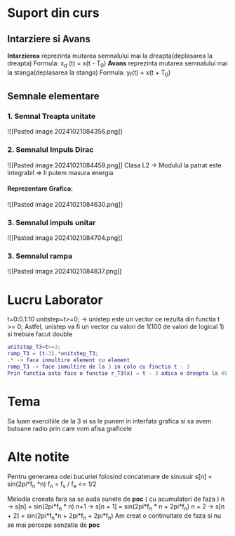 # Suport din curs
## Intarziere si Avans
**Intarzierea** reprezinta mutarea semnalului mai la dreapta(deplasarea la dreapta)
Formula: x<sub>d</sub> (t) = x(t - T<sub>0</sub>)
**Avans** reprezinta mutarea semnalului mai la stanga(deplasarea la stanga)
Formula: y<sub>f</sub>(t) = x(t + T<sub>0</sub>)

## Semnale elementare
### 1. Semnal Treapta unitate
![[Pasted image 20241021084356.png]]
### 2. Semnalul Impuls Dirac
![[Pasted image 20241021084459.png]]
Clasa L2 -> Modulul la patrat este integrabil => Ii putem masura energia
#### Reprezentare Grafica:
![[Pasted image 20241021084630.png]]
### 3. Semnalul impuls unitar
![[Pasted image 20241021084704.png]]

### 3. Semnalul rampa
![[Pasted image 20241021084837.png]]
# Lucru Laborator
t=0:0.1:10
unitstep=t>=0; ->
unistep este un vector ce rezulta din functia t >= 0;
Astfel, unistep va fi un vector cu valori de 1(100 de valori de logical 1) si trebuie facut double


```matlab
unitstep_T3=t>=3;
ramp_T3 = (t-3).*unitstep_T3;
.* -> face inmultire element cu element
ramp_T3 -> face inmultire de la 3 in colo cu finctia t - 3
Prin functia asta face o functie r_T3(x) = t - 3 adica o dreapta la 45 de grade care incepe la secunda 3
```
# Tema
Sa luam exercitiile de la 3 si sa le punem in interfata grafica si sa avem butoane radio prin care vom afisa graficele

# Alte notite
Pentru generarea odei bucuriei folosind concatenare de sinusuir
s[n] = sin(2pi\*f<sub>n</sub> \*n)
f<sub>n</sub> = f<sub>s</sub> / f<sub>e</sub> <= 1/2


Melodia creeata fara sa se auda sunete de **poc** ( cu acumulatori de faza )
n -> s\[n\] = sin(2pi\*f<sub>n</sub> \* n)
n+1 -> s\[n + 1\] = sin(2pi\*f<sub>n</sub> \* n + 2pi\*f<sub>n</sub>)
n + 2 -> s\[n + 2\] = sin(2pi\*f<sub>n</sub>\*n + 2pi\*f<sub>n</sub> + 2pi\*f<sub>n</sub>)
Am creat o continuitate de faza si nu se mai percepe senzatia de **poc**


